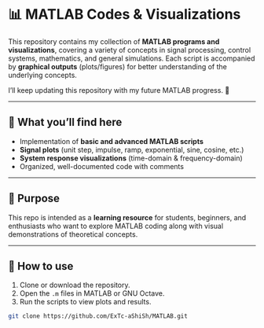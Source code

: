 # 📊 MATLAB Codes & Visualizations

This repository contains my collection of **MATLAB programs and visualizations**, covering a variety of concepts in signal processing, control systems, mathematics, and general simulations. Each script is accompanied by **graphical outputs** (plots/figures) for better understanding of the underlying concepts.

I’ll keep updating this repository with my future MATLAB progress. 🚀

---

## 🔹 What you’ll find here
- Implementation of **basic and advanced MATLAB scripts**
- **Signal plots** (unit step, impulse, ramp, exponential, sine, cosine, etc.)
- **System response visualizations** (time-domain & frequency-domain)
- Organized, well-documented code with comments

---

## 🎯 Purpose
This repo is intended as a **learning resource** for students, beginners, and enthusiasts who want to explore MATLAB coding along with visual demonstrations of theoretical concepts.

---

## 🚀 How to use
1. Clone or download the repository.
2. Open the `.m` files in MATLAB or GNU Octave.
3. Run the scripts to view plots and results.

```bash
git clone https://github.com/ExTc-aShiSh/MATLAB.git

